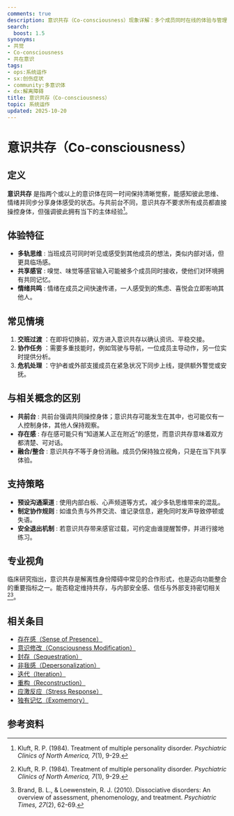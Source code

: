 ```yaml
---
comments: true
description: 意识共存（Co-consciousness）现象详解：多个成员同时在线的体验与管理。理解共同觉察、信息共享及协作运作的机制
search:
  boost: 1.5
synonyms:
- 共觉
- Co-consciousness
- 共在意识
tags:
- ops:系统运作
- sx:创伤症状
- community:多意识体
- dx:解离障碍
title: 意识共存（Co-consciousness）
topic: 系统运作
updated: 2025-10-20
---
```


# 意识共存（Co-consciousness）

## 定义

**意识共存** 是指两个或以上的意识体在同一时间保持清晰觉察，能感知彼此思维、情绪并同步分享身体感受的状态。与共前台不同，意识共存不要求所有成员都直接操控身体，但强调彼此拥有当下的主体经验[^意识共存-1]。

## 体验特征

- **多轨思维** : 当班成员可同时听见或感受到其他成员的想法，类似内部对话，但更具临场感。
- **共享感官** : 嗅觉、味觉等感官输入可能被多个成员同时接收，使他们对环境拥有共同记忆。
- **情绪共鸣** : 情绪在成员之间快速传递，一人感受到的焦虑、喜悦会立即影响其他人。

## 常见情境

1. **交班过渡** ：在即将切换前，双方进入意识共存以确认资讯、平稳交接。
2. **协作任务** ：需要多重技能时，例如驾驶与导航，一位成员主导动作，另一位实时提供分析。
3. **危机处理** ：守护者或外部支援成员在紧急状况下同步上线，提供额外警觉或安抚。

## 与相关概念的区别

- **共前台** : 共前台强调共同操控身体；意识共存可能发生在其中，也可能仅有一人控制身体，其他人保持观察。
- **存在感** : 存在感可能只有“知道某人正在附近”的感觉，而意识共存意味着双方都清楚、可对话。
- **融合/整合** : 意识共存不等于身份消融。成员仍保持独立视角，只是在当下共享体验。

## 支持策略

- **预设沟通渠道** : 使用内部白板、心声频道等方式，减少多轨思维带来的混乱。
- **制定协作规则** : 如谁负责与外界交流、谁记录信息，避免同时发声导致停顿或失语。
- **安全退出机制** : 若意识共存带来感官过载，可约定由谁提醒暂停，并进行接地练习。

## 专业视角

临床研究指出，意识共存是解离性身份障碍中常见的合作形式，也是迈向功能整合的重要指标之一。能否稳定维持共存，与内部安全感、信任与外部支持密切相关[^意识共存-1][^意识共存-2]。

## 相关条目

- [存在感（Sense of Presence）](Sense-Of-Presence.md)
- [意识修改（Consciousness Modification）](Consciousness-Modification.md)
- [封存（Sequestration）](Sequestration.md)
- [非我感（Depersonalization）](Not-Me-Feeling.md)
- [迭代（Iteration）](Iteration.md)
- [重构（Reconstruction）](Reconstruction.md)
- [应激反应（Stress Response）](Stress-Response.md)
- [独有记忆（Exomemory）](Exomemory.md)

## 参考资料

[^意识共存-1]: Kluft, R. P. (1984). Treatment of multiple personality disorder. *Psychiatric Clinics of North America, 7*(1), 9-29.
[^意识共存-2]: Brand, B. L., & Loewenstein, R. J. (2010). Dissociative disorders: An overview of assessment, phenomenology, and treatment. *Psychiatric Times, 27*(2), 62-69.